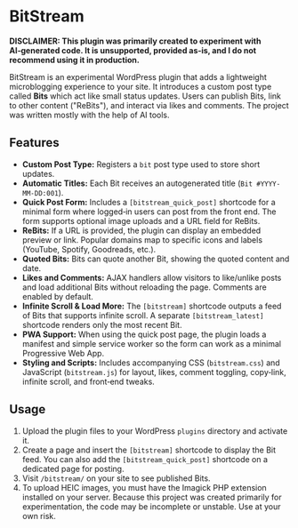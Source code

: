 # BitStream

**DISCLAIMER: This plugin was primarily created to experiment with AI‑generated code. It is unsupported, provided as‑is, and I do not recommend using it in production.**

BitStream is an experimental WordPress plugin that adds a lightweight microblogging experience to your site. It introduces a custom post type called **Bits** which act like small status updates. Users can publish Bits, link to other content ("ReBits"), and interact via likes and comments. The project was written mostly with the help of AI tools.

## Features

- **Custom Post Type:** Registers a `bit` post type used to store short updates.
- **Automatic Titles:** Each Bit receives an autogenerated title (`Bit #YYYY-MM-DD:001`).
- **Quick Post Form:** Includes a `[bitstream_quick_post]` shortcode for a minimal form where logged‑in users can post from the front end. The form supports optional image uploads and a URL field for ReBits.
- **ReBits:** If a URL is provided, the plugin can display an embedded preview or link. Popular domains map to specific icons and labels (YouTube, Spotify, Goodreads, etc.).
- **Quoted Bits:** Bits can quote another Bit, showing the quoted content and date.
- **Likes and Comments:** AJAX handlers allow visitors to like/unlike posts and load additional Bits without reloading the page. Comments are enabled by default.
- **Infinite Scroll & Load More:** The `[bitstream]` shortcode outputs a feed of Bits that supports infinite scroll. A separate `[bitstream_latest]` shortcode renders only the most recent Bit.
- **PWA Support:** When using the quick post page, the plugin loads a manifest and simple service worker so the form can work as a minimal Progressive Web App.
- **Styling and Scripts:** Includes accompanying CSS (`bitstream.css`) and JavaScript (`bitstream.js`) for layout, likes, comment toggling, copy‑link, infinite scroll, and front‑end tweaks.

## Usage

1. Upload the plugin files to your WordPress `plugins` directory and activate it.
2. Create a page and insert the `[bitstream]` shortcode to display the Bit feed. You can also add the `[bitstream_quick_post]` shortcode on a dedicated page for posting.
3. Visit `/bitstream/` on your site to see published Bits.
4. To upload HEIC images, you must have the Imagick PHP extension installed on your server.
Because this project was created primarily for experimentation, the code may be incomplete or unstable. Use at your own risk.

